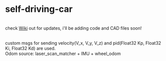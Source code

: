 # self-driving-car
<br /> check [Wiki](https://github.com/himadrir/self-driving-car/wiki) out for updates, i'll be adding code and CAD files soon!

<br />
custom msgs for sending velocity(V_x, V_y, V_z) and pid(Float32 Kp, Float32 Ki, Float32 Kd) are used.

<br />
Odom source: laser_scan_matcher + IMU + wheel_odom
